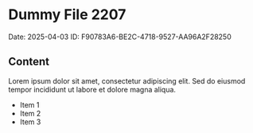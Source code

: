 # Dummy File 2207

Date: 2025-04-03
ID: F90783A6-BE2C-4718-9527-AA96A2F28250

## Content

Lorem ipsum dolor sit amet, consectetur adipiscing elit.
Sed do eiusmod tempor incididunt ut labore et dolore magna aliqua.

* Item 1
* Item 2
* Item 3
